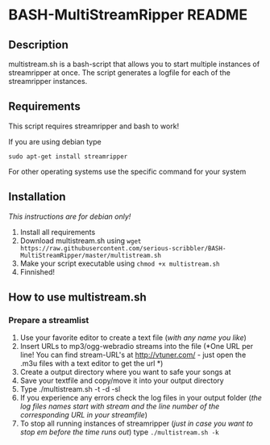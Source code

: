 # BASH-MultiStreamRipper README
## Description

multistream.sh is a bash-script that allows you to start multiple instances of streamripper at once.
The script generates a logfile for each of the streamripper instances.

## Requirements

This script requires streamripper and bash to work!

If you are using debian type

`sudo apt-get install streamripper`

For other operating systems use the specific command for your system

## Installation

*This instructions are for debian only!*

1. Install all requirements
2. Download multistream.sh using `wget https://raw.githubusercontent.com/serious-scribbler/BASH-MultiStreamRipper/master/multistream.sh`
3. Make your script executable using `chmod +x multistream.sh`
4. Finnished!

## How to use multistream.sh
### Prepare a streamlist

1. Use your favorite editor to create a text file (*with any name you like*)
2. Insert URLs to mp3/ogg-webradio streams into the file (*One URL per line! You can find stream-URL's at http://vtuner.com/ - just open the .m3u files with a text editor to get the url *)
3. Create a output directory where you want to safe your songs at
4. Save your textfile and copy/move it into your output directory
5. Type ./multistream.sh -t <recording duration in seconds> -d <path to your output directory> -sl <full path of the streamlist-file>
6. If you experience any errors check the log files in your output folder (*the log files names start with stream and the line number of the corresponding URL in your streamfile*)
7. To stop all running instances of streamripper (*just in case you want to stop em before the time runs out*) type `./multistream.sh -k`